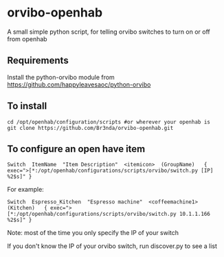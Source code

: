 # orvibo-openhab
A small simple python script, for telling orvibo switches to turn on or off from openhab

## Requirements

Install the python-orvibo module from https://github.com/happyleavesaoc/python-orvibo


## To install

```
cd /opt/openhab/configuration/scripts #or wherever your openhab is
git clone https://github.com/Br3nda/orvibo-openhab.git
```

## To configure an open have item
```
Switch  ItemName  "Item Description"  <itemicon>  (GroupName)   { exec=">[*:/opt/openhab/configurations/scripts/orvibo/switch.py [IP] %2$s]" }
```

For example:
```
Switch  Espresso_Kitchen  "Espresso machine"  <coffeemachine1>  (Kitchen)   { exec=">[*:/opt/openhab/configurations/scripts/orvibo/switch.py 10.1.1.166 %2$s]" }
```

Note: most of the time you only specify the IP of your switch

If you don't know the IP of your orvibo switch, run discover.py to see a list 



